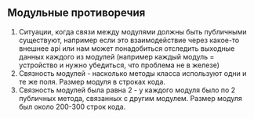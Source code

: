 ## Модульные противоречия

1. Ситуации, когда связи между модулями должны быть публичными существуют, например если это взаимодействие через какое-то внешнее api или нам может понадобиться отследить выходные данных каждого из модулей (например каждый модуль = устройство и нужно убедиться, что проблема не в железе)
2. Связность модулей - насколько методы класса используют одни и те же поля. Размер модуля в строках кода.
3. Связность модулей была равна 2 - у каждого модуля было по 2 публичных метода, связанных с другим модулем. Размер модуля был около 200-300 строк кода.
